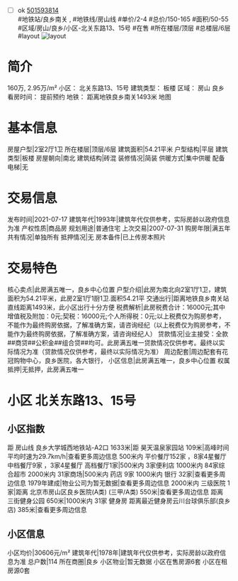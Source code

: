 - [ ] ok [501593814](https://bj.5i5j.com/ershoufang/501593814.html)  
 #地铁站/良乡南关 ,  #地铁线/房山线
#单价/2-4 #总价/150-165 #面积/50-55   #区域/房山/良乡/小区-北关东路13、15号 #在售 #所在楼层/顶层 #总楼层/6层 #layout 
![layout](http://image2a.5i5j.com/scm/HOUSE_CUSTOMER/f429556fa58547d9975ac2b0b872be3d.jpg_P5.jpg) 
# 简介 
 160万,  2.95万/m² 
小区： 北关东路13、15号
建筑类型： 板楼
区域： 房山 良乡
看房时间： 提前预约
地铁： 距离地铁良乡南关1493米 地图
# 基本信息 
 房屋户型|2室2厅1卫
所在楼层|顶层/6层
建筑面积|54.21平米
户型结构|平层
建筑类型|板楼
房屋朝向|南北
建筑结构|砖混
装修情况|简装
供暖方式|集中供暖
配备电梯|无
# 交易信息 
 发布时间|2021-07-17
建筑年代|1993年|建筑年代仅供参考，实际房龄以政府信息为准
产权性质|商品房
规划用途|普通住宅
上次交易|2007-07-31
购房年限|满五年
共有情况|单独所有
抵押情况|无
房本备件|已上传房本照片
# 交易特色 
 核心卖点|此房满五唯一，良乡中心位置
户型介绍|此房为南北向2室1厅1卫，建筑面积为54.21平米，此房2室1厅1厨1卫.面积54.21平
交通出行|距离地铁良乡南关站直线距离1493米，此小区出行十分方便
税费解析|此房税费合计：16000元;其中增值税及附加：0元;契税：16000元;个人所得税：0元;以上税费仅为购房参考，不能作为最终购房依据，了解准确方案，请咨询经纪（以上税费仅为购房参考，不能作为最终购房依据，了解准确方案，请咨询经纪人）
贷款情况|业主接受：全款##商贷##公积金##组合贷##均可。此房满五唯一贷款情况仅供参考。最终以实际情况为准（贷款情况仅供参考，最终以实际情况为准）
周边配套|周边配套有花冠购物中心，良乡医院，各大银行，
小区信息|此房满五唯一，良乡中心位置
权属抵押|无抵押，此房满五唯一
# 小区 北关东路13、15号
## 小区指数 
 距 房山线 良乡大学城西地铁站-A2口 1633米|距 昊天温泉家园站 109米|高峰时间平均时速为29.7km/h|查看更多周边信息
500米内 平价餐厅152家 ，8家4星餐厅
中档餐厅9家 ，3家4星餐厅
高档餐厅1家|500米内 3家便利店
1000米内 84家综合超市
2000米内 31家商场|500米内 药店 9家
1000米内 银行 32家|查看更多周边信息
1979年建成|物业公司为暂无数据|查看更多周边信息
2000米内 三级医院 1家|距离 北京市房山区良乡医院(A类) (三甲/A类) 550米|查看更多周边信息
距离 三街健身公园 650米|1000米内 31家 健身房
距离最近健身房云川台球俱乐部(良乡店) 385米|查看更多周边信息
## 小区信息 
 小区均价|30606元/m²
建筑年代|1978年|建筑年代仅供参考，实际房龄以政府信息为准
总户数|114
所在商圈|良乡
小区物业|暂无数据
小区在售房源6套
小区在租房源0套
